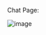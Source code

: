 Chat Page:

![image](https://github.com/user-attachments/assets/cefa3499-9009-4cde-97dc-2b601ef1dd70)
